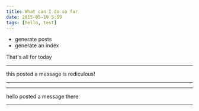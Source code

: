 ```yaml
---
title: What can I do so far
date: 2015-05-19 5:59
tags: [hello, test]
---
```


- generate posts
- generate an index

That's all for today



____

this  posted a message is rediculous!

____




____

hello posted a message there

____


